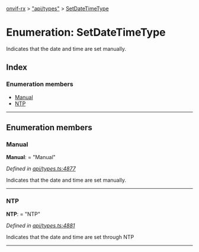 [onvif-rx](../README.md) > ["api/types"](../modules/_api_types_.md) > [SetDateTimeType](../enums/_api_types_.setdatetimetype.md)

# Enumeration: SetDateTimeType

Indicates that the date and time are set manually.

## Index

### Enumeration members

* [Manual](_api_types_.setdatetimetype.md#manual)
* [NTP](_api_types_.setdatetimetype.md#ntp)

---

## Enumeration members

<a id="manual"></a>

###  Manual

**Manual**:  = "Manual"

*Defined in [api/types.ts:4877](https://github.com/patrickmichalina/onvif-rx/blob/3ab1739/src/api/types.ts#L4877)*

Indicates that the date and time are set manually.

___
<a id="ntp"></a>

###  NTP

**NTP**:  = "NTP"

*Defined in [api/types.ts:4881](https://github.com/patrickmichalina/onvif-rx/blob/3ab1739/src/api/types.ts#L4881)*

Indicates that the date and time are set through NTP

___

